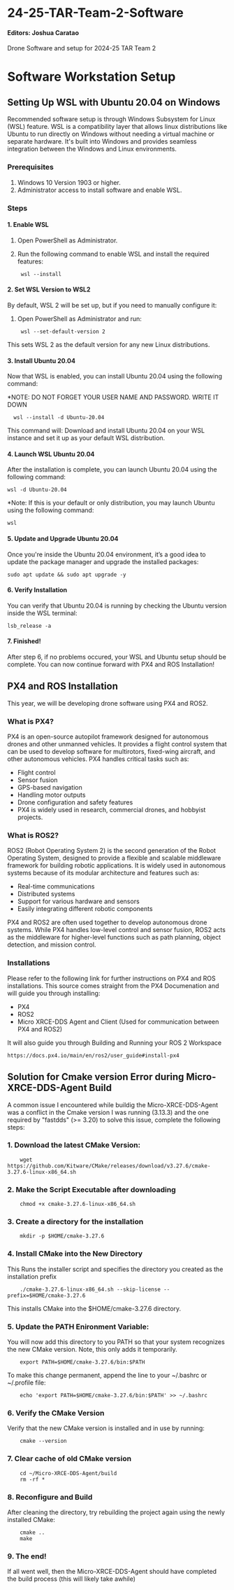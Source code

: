 # 24-25-TAR-Team-2-Software
#### Editors: Joshua Caratao

Drone Software  and setup for 2024-25 TAR Team 2

# Software Workstation Setup

## Setting Up WSL with Ubuntu 20.04 on Windows
Recommended software setup is through Windows Subsystem for Linux (WSL) feature. WSL is a compatibility layer that allows linux distributions like Ubuntu to run directly on Windows without needing a virtual machine or separate hardware. It's built into Windows and provides seamless integration between the Windows and Linux environments.

### Prerequisites
1. Windows 10 Version 1903 or higher.
2. Administrator access to install software and enable WSL.

### Steps

#### 1. Enable WSL
1. Open PowerShell as Administrator.
2. Run the following command to enable WSL and install the required features:

        wsl --install

#### 2. Set WSL Version to WSL2
By default, WSL 2 will be set up, but if you need to manually configure it:
1. Open PowerShell as Administrator and run:

        wsl --set-default-version 2

This sets WSL 2 as the default version for any new Linux distributions.

#### 3. Install Ubuntu 20.04

  Now that WSL is enabled, you can install Ubuntu 20.04 using the following command:
  
  *NOTE: DO NOT FORGET YOUR USER NAME AND PASSWORD. WRITE IT DOWN
  
      wsl --install -d Ubuntu-20.04

  This command will: Download and install Ubuntu 20.04 on your WSL instance and set it up as your default WSL distribution.

#### 4. Launch WSL Ubuntu 20.04
After the installation is complete, you can launch Ubuntu 20.04 using the following command:

    wsl -d Ubuntu-20.04

*Note: If this is your default or only distribution, you may launch Ubuntu using the following command:

    wsl

#### 5. Update and Upgrade Ubuntu 20.04
Once you're inside the Ubuntu 20.04 environment, it’s a good idea to update the package manager and upgrade the installed packages:

    sudo apt update && sudo apt upgrade -y

#### 6. Verify Installation
You can verify that Ubuntu 20.04 is running by checking the Ubuntu version inside the WSL terminal:

    lsb_release -a

#### 7. Finished!
After step 6, if no problems occured, your WSL and Ubuntu setup should be complete. You can now continue forward with PX4 and ROS Installation!

## PX4 and ROS Installation
This year, we will be developing drone software using PX4 and ROS2. 

### What is PX4?
PX4 is an open-source autopilot framework designed for autonomous drones and other unmanned vehicles. It provides a flight control system that can be used to develop   software for multirotors, fixed-wing aircraft, and other autonomous vehicles. PX4 handles critical tasks such as:

- Flight control
- Sensor fusion
- GPS-based navigation
- Handling motor outputs
- Drone configuration and safety features
- PX4 is widely used in research, commercial drones, and hobbyist projects.

### What is ROS2?
ROS2 (Robot Operating System 2) is the second generation of the Robot Operating System, designed to provide a flexible and scalable middleware framework for building robotic applications. It is widely used in autonomous systems because of its modular architecture and features such as:

- Real-time communications
- Distributed systems
- Support for various hardware and sensors
- Easily integrating different robotic components
  
PX4 and ROS2 are often used together to develop autonomous drone systems. While PX4 handles low-level control and sensor fusion, ROS2 acts as the middleware for higher-level functions such as path planning, object detection, and mission control.

### Installations
Please refer to the following link for further instructions on PX4 and ROS installations. This source comes straight from the PX4 Documenation and will guide you through installing:
- PX4
- ROS2
- Micro XRCE-DDS Agent and Client (Used for communication between PX4 and ROS2)

It will also guide you through Building and Running your ROS 2 Workspace

    https://docs.px4.io/main/en/ros2/user_guide#install-px4

## Solution for Cmake version Error during Micro-XRCE-DDS-Agent Build
A common issue I encountered while buildig the Micro-XRCE-DDS-Agent was a conflict in the Cmake version I was running (3.13.3) and the one required by "fastdds" (>= 3.20)
to solve this issue, complete the following steps:
### 1. Download the latest CMake Version:

        wget https://github.com/Kitware/CMake/releases/download/v3.27.6/cmake-3.27.6-linux-x86_64.sh

### 2. Make the Script Executable after downloading
        chmod +x cmake-3.27.6-linux-x86_64.sh

### 3. Create a directory for the installation
        mkdir -p $HOME/cmake-3.27.6

### 4. Install CMake into the New Directory 
This Runs the installer script and specifies the directory you created as the installation prefix

        ./cmake-3.27.6-linux-x86_64.sh --skip-license --prefix=$HOME/cmake-3.27.6
        
This installs CMake into the $HOME/cmake-3.27.6 directory.

### 5. Update the PATH Enironment Variable: 
You will now add this directory to you PATH so that your system recognizes the new CMake version. Note, this only adds it temporarily.

        export PATH=$HOME/cmake-3.27.6/bin:$PATH

To make this change permanent, append the line to your ~/.bashrc or ~/.profile file:

        echo 'export PATH=$HOME/cmake-3.27.6/bin:$PATH' >> ~/.bashrc
        

### 6. Verify the CMake Version
Verify that the new CMake version is installed and in use by running:

        cmake --version

### 7. Clear cache of old CMake version
        cd ~/Micro-XRCE-DDS-Agent/build
        rm -rf *

### 8. Reconfigure and Build
After cleaning the directory, try rebuilding the project again using the newly installed CMake:
       
        cmake ..
        make

### 9. The end!
If all went well, then the Micro-XRCE-DDS-Agent should have completed the build process (this will likely take awhile)

















  

   



